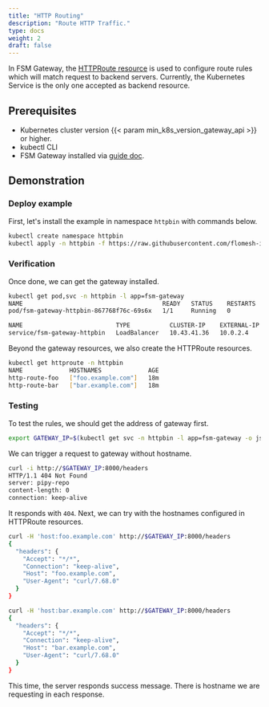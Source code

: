 ```yaml
---
title: "HTTP Routing"
description: "Route HTTP Traffic."
type: docs
weight: 2
draft: false
---
```



In FSM Gateway, the [HTTPRoute resource](https://gateway-api.sigs.k8s.io/api-types/httproute) is used to configure route rules which will match request to backend servers. Currently, the Kubernetes Service is the only one accepted as backend resource.

## Prerequisites

- Kubernetes cluster version {{< param min_k8s_version_gateway_api >}} or higher.
- kubectl CLI
- FSM Gateway installed via [guide doc](/guides/traffic_management/ingress/fsm_gateway/installation).

## Demonstration

### Deploy example

First, let's install the example in namespace `httpbin` with commands below.

```bash
kubectl create namespace httpbin
kubectl apply -n httpbin -f https://raw.githubusercontent.com/flomesh-io/fsm-docs/{{< param fsm_branch >}}/manifests/gateway/http-routing.yaml
```

### Verification 

Once done, we can get the gateway installed.

```bash
kubectl get pod,svc -n httpbin -l app=fsm-gateway                                                                                           default ⎈
NAME                                       READY   STATUS    RESTARTS   AGE
pod/fsm-gateway-httpbin-867768f76c-69s6x   1/1     Running   0          16m

NAME                          TYPE           CLUSTER-IP    EXTERNAL-IP   PORT(S)          AGE
service/fsm-gateway-httpbin   LoadBalancer   10.43.41.36   10.0.2.4      8000:31878/TCP   16m
```

Beyond the gateway resources, we also create the HTTPRoute resources.

```bash
kubectl get httproute -n httpbin
NAME             HOSTNAMES             AGE
http-route-foo   ["foo.example.com"]   18m
http-route-bar   ["bar.example.com"]   18m
```

### Testing

To test the rules, we should get the address of gateway first.

```bash
export GATEWAY_IP=$(kubectl get svc -n httpbin -l app=fsm-gateway -o jsonpath='{.items[0].status.loadBalancer.ingress[0].ip}')
```

We can trigger a request to gateway without hostname.

```bash
curl -i http://$GATEWAY_IP:8000/headers
HTTP/1.1 404 Not Found
server: pipy-repo
content-length: 0
connection: keep-alive
```

It responds with `404`. Next, we can try with the hostnames configured in HTTPRoute resources.

```bash
curl -H 'host:foo.example.com' http://$GATEWAY_IP:8000/headers
{
  "headers": {
    "Accept": "*/*",
    "Connection": "keep-alive",
    "Host": "foo.example.com",
    "User-Agent": "curl/7.68.0"
  }
}

curl -H 'host:bar.example.com' http://$GATEWAY_IP:8000/headers
{
  "headers": {
    "Accept": "*/*",
    "Connection": "keep-alive",
    "Host": "bar.example.com",
    "User-Agent": "curl/7.68.0"
  }
}
```

This time, the server responds success message. There is hostname we are requesting in each response.